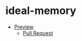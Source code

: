 # ideal-memory
 - [Preview](https://VakarchukDV.github.io/ideal-memory/)
    - [Pull Request](https://github.com/VakarchukDV/ideal-memory/pull/1/files)
    